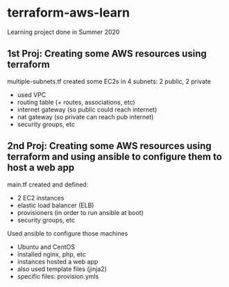 # terraform-aws-learn
Learning project done in Summer 2020

## 1st Proj: Creating some AWS resources using terraform
multiple-subnets.tf created some EC2s in 4 subnets: 2 public, 2 private
- used VPC
- routing table (+ routes, associations, etc)
- internet gateway (so public could reach internet)
- nat gateway (so private can reach pub internet)
- security groups, etc

## 2nd Proj: Creating some AWS resources using terraform and using ansible to configure them to host a web app
main.tf created and defined:
- 2 EC2 instances
- elastic load balancer (ELB)
- provisioners (in order to run ansible at boot)
- security groups, etc

Used ansible to configure those machines
- Ubuntu and CentOS
- installed nginx, php, etc
- instances hosted a web app
- also used template files (jinja2)
- specific files: provision.ymls 

